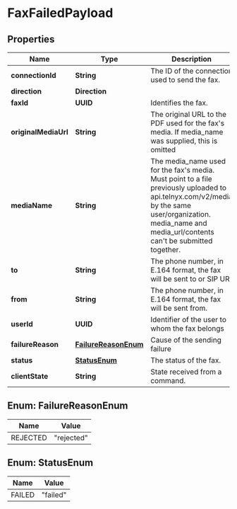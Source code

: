 

# FaxFailedPayload


## Properties

| Name | Type | Description | Notes |
|------------ | ------------- | ------------- | -------------|
|**connectionId** | **String** | The ID of the connection used to send the fax. |  [optional] |
|**direction** | **Direction** |  |  [optional] |
|**faxId** | **UUID** | Identifies the fax. |  [optional] |
|**originalMediaUrl** | **String** | The original URL to the PDF used for the fax&#39;s media. If media_name was supplied, this is omitted |  [optional] |
|**mediaName** | **String** | The media_name used for the fax&#39;s media. Must point to a file previously uploaded to api.telnyx.com/v2/media by the same user/organization. media_name and media_url/contents can&#39;t be submitted together. |  [optional] |
|**to** | **String** | The phone number, in E.164 format, the fax will be sent to or SIP URI |  [optional] |
|**from** | **String** | The phone number, in E.164 format, the fax will be sent from. |  [optional] |
|**userId** | **UUID** | Identifier of the user to whom the fax belongs |  [optional] |
|**failureReason** | [**FailureReasonEnum**](#FailureReasonEnum) | Cause of the sending failure |  [optional] |
|**status** | [**StatusEnum**](#StatusEnum) | The status of the fax. |  [optional] |
|**clientState** | **String** | State received from a command. |  [optional] |



## Enum: FailureReasonEnum

| Name | Value |
|---- | -----|
| REJECTED | &quot;rejected&quot; |



## Enum: StatusEnum

| Name | Value |
|---- | -----|
| FAILED | &quot;failed&quot; |



